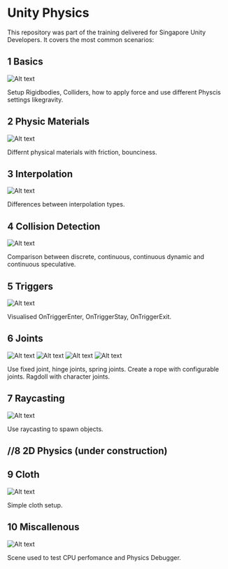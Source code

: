 # Unity Physics

This repository was part of the training delivered for Singapore Unity Developers.
It covers the most common scenarios:

## 1 Basics
![Alt text](/Gifs/1%20Basics.gif?raw=true "Basics")

Setup Rigidbodies, Colliders, how to apply force and use different Physcis settings likegravity.

## 2 Physic Materials
![Alt text](/Gifs/2%20Physic%20Materials.gif?raw=true "Physic Materials")

Differnt physical materials with friction, bounciness.

## 3 Interpolation
![Alt text](/Gifs/3%20Interpolation.gif?raw=true "Interpolation")

Differences between interpolation types.

## 4 Collision Detection
![Alt text](/Gifs/4%20Collision%20Detection.gif?raw=true "Collision Detection")

Comparison between discrete, continuous, continuous dynamic and continuous speculative.

## 5 Triggers
![Alt text](/Gifs/5%20Triggers.gif?raw=true "Triggers")

Visualised OnTriggerEnter, OnTriggerStay, OnTriggerExit.

## 6 Joints
![Alt text](/Gifs/6%20Fixed%20Joints.gif?raw=true "Fixed Joints")
![Alt text](/Gifs/6%20Hinge%20Joint.gif?raw=true "Hinge Joints")
![Alt text](/Gifs/6%20Spring%20Joint.gif?raw=true "Spring Joints")
![Alt text](/Gifs/6%20Ragdoll.gif?raw=true "Character Joints")

Use fixed joint, hinge joints, spring joints. Create a rope with configurable joints. Ragdoll with character joints.

## 7 Raycasting
![Alt text](/Gifs/7%20Raycasting.gif?raw=true "Raycasting")

Use raycasting to spawn objects.

## //8 2D Physics (under construction)

## 9 Cloth
![Alt text](/Gifs/9%20Cloth.gif?raw=true "Cloth")

Simple cloth setup.

## 10 Miscallenous
![Alt text](/Gifs/10%20Misc.gif?raw=true "Misc")

Scene used to test CPU perfomance and Physics Debugger.
